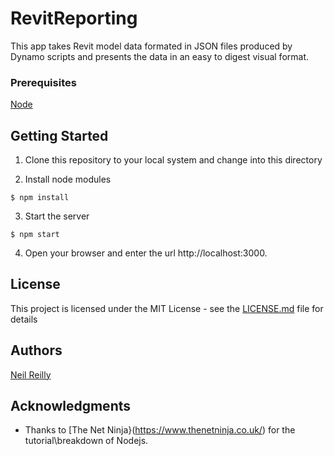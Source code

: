 # RevitReporting

This app takes Revit model data formated in JSON files produced by Dynamo scripts and presents the data in an easy to digest visual format. 

### Prerequisites

[Node](https://nodejs.org)


## Getting Started

1. Clone this repository to your local system and change into this directory

2. Install node modules

  ```
  $ npm install
  ```

3. Start the server

  ```
  $ npm start
  ```

4. Open your browser and enter the url http://localhost:3000.

## License

This project is licensed under the MIT License - see the [LICENSE.md](LICENSE.md) file for details

## Authors

[Neil Reilly](https://www.arcdox.com/)

## Acknowledgments

* Thanks to [The Net Ninja}(https://www.thenetninja.co.uk/) for the tutorial\breakdown of Nodejs.

